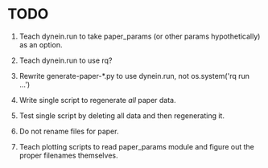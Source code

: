 TODO
====

1. Teach dynein.run to take paper_params (or other params hypothetically) as an option.

2. Teach dynein.run to use rq?

3. Rewrite generate-paper-*.py to use dynein.run, not os.system('rq run ...')

4. Write single script to regenerate *all* paper data.

5. Test single script by deleting all data and then regenerating it.

6. Do not rename files for paper.

7. Teach plotting scripts to read paper_params module and figure out
   the proper filenames themselves.
